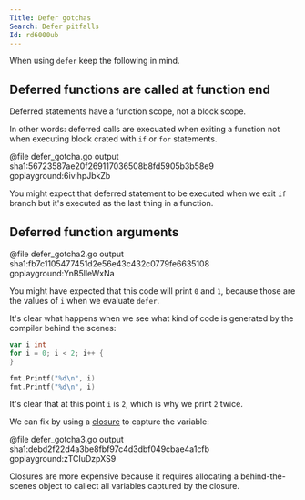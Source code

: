 ```yaml
---
Title: Defer gotchas
Search: Defer pitfalls
Id: rd6000ub
---
```


When using `defer` keep the following in mind.

## Deferred functions are called at function end

Deferred statements have a function scope, not a block scope.

In other words: deferred calls are execuated when exiting a function not when executing block crated with `if` or `for` statements.

@file defer_gotcha.go output sha1:56723587ae20f269117036508b8fd5905b3b58e9 goplayground:6ivihpJbkZb

You might expect that deferred statement to be executed when we exit `if` branch but it's executed as the last thing in a function.

## Deferred function arguments

@file defer_gotcha2.go output sha1:fb7c1105477451d2e56e43c432c0779fe6635108 goplayground:YnB5lleWxNa

You might have expected that this code will print `0` and `1`, because those are the values of `i` when we evaluate `defer`.

It's clear what happens when we see what kind of code is generated by the compiler behind the scenes:

```go
var i int
for i = 0; i < 2; i++ {
}

fmt.Printf("%d\n", i)
fmt.Printf("%d\n", i)
```

It's clear that at this point `i` is `2`, which is why we print `2` twice.

We can fix by using a [closure](a-9226) to capture the variable:

@file defer_gotcha3.go output sha1:debd2f22d4a3be8fbf97c4d3dbf049cbae4a1cfb goplayground:zTCIuDzpXS9

Closures are more expensive because it requires allocating a behind-the-scenes object to callect all variables captured by the closure.
